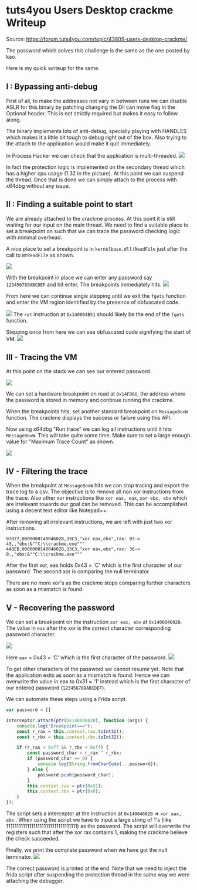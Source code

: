 # tuts4you Users Desktop crackme Writeup

Source: https://forum.tuts4you.com/topic/43809-users-desktop-crackme/

The password which solves this challenge is the same as the one posted by kao.

Here is my quick writeup for the same.

## I : Bypassing anti-debug
First of all, to make the addresses not vary in between runs we can disable ASLR for this binary by patching changing the Dll can move flag in the Optional header. This is not strictly required but makes it easy to follow along.

The binary implements lots of anti-debug, specially playing with HANDLES which makes it a little bit tough to debug right out of the box. Also trying to the attach to the application would make it quit immediately. 

In Process Hacker  we can check that the application is multi-threaded. 
![](img/1.png)

In fact the protection logic is implemented on the secondary thread which has a higher cpu usage (1.32 in the picture). At this point we can suspend the thread. Once that is done we can simply attach to the process with x64dbg without any issue.

## II : Finding a suitable point to start

We are already attached to the crackme process. At this point it is still waiting for our input on the main thread. We need to find a suitable place to set a breakpoint on such that we can trace the password checking logic with minimal overhead.

A nice place to set a breakpoint is in `kernelbase.dll!ReadFile` just after the call to `NtReadFile` as shown.

![](img/2.png)

With the breakpoint in place we can enter any password say `123456789ABCDEF` and hit enter. The breakpoints immediately hits.
![](img/3.png)

From here we can continue single stepping until we exit the `fgets` function and enter the VM region identified by the presence of obfuscated code.

![](img/4.png)
The `ret` instruction at `0x140004B51` should likely be the end of the `fgets` function. 

Stepping once from here we can see obfuscated code signifying the start of VM.
![](img/5.png)

## III - Tracing the VM

At this point on the stack we can see our entered password.

![](img/6.png)

We can set a hardware breakpoint on read at `0x14FD68`, the address where the password is stored in memory and continue running the crackme.

When the breakpoints hits, set another standard breakpoint on `MessageBoxW` function. The crackme displays the success or failure using this API.

Now using x64dbg "Run trace" we can log all instructions until it hits `MessageBoxW`. This will take quite some time. Make sure to set a large enough value for "Maximum Trace Count" as shown.

![](img/7.png)

## IV - Filtering the trace

When the breakpoint at `MessageBoxW` hits we can stop tracing and export the trace log to a csv. The objective is to remove all non xor instructions from the trace. Also other xor instructions like `xor eax, eax`, `xor ebx, ebx` which are irrelevant towards our goal can be removed. This can be accomplished using a decent text editor like Notepad++.

After removing all irrelevant instructions, we are left with just two xor instructions.
```csv
07B77,000000014004602B,33C3,"xor eax,ebx",rax: B3-> 43,,"ebx:&""C:\\crackme.exe"""
448EB,000000014004602B,33C3,"xor eax,ebx",rax: 36-> 0,,"ebx:&""C:\\crackme.exe"""
```

After the first xor, eax holds 0x43 = 'C' which is the first character of our password.
The second xor is comparing the null terminator.

There are no more xor's as the crackme stops comparing further characters as soon as a mismatch is found.

## V - Recovering the password 

We can set a breakpoint on the instruction `xor eax, ebx` at `0x1400046020`. The value in `eax` after the xor is the correct character corresponding password character.

![](img/8.png)

Here `eax` = 0x43 = 'C' which is the first character of the password.
![](img/9.png)

To get other characters of the password we cannot resume yet. Note that the application exits as soon as a mismatch is found. Hence we can overwrite the value in eax to 0x31 = '1'  instead which is the first character of our entered password (`123456789ABCDEF`).

We can automate these steps using a Frida script.

```js
var password = []

Interceptor.attach(ptr(0x14004602B), function (args) {
	console.log("Breakpoint===");
	const r_rax = this.context.rax.toInt32();
	const r_rbx = this.context.rbx.toInt32();

	if (r_rax < 0xff && r_rbx < 0xff) {
		const password_char = r_rax ^ r_rbx;
		if (password_char == 0) {
			console.log(String.fromCharCode(...password));
		} else {
			password.push(password_char);
		}
		this.context.rax = ptr(0x31);
		this.context.rbx = ptr(0x0);
	}
});
```

The script sets a interceptor at the instruction at `0x14004602B` => `xor eax, ebx` .
When using the script we have to input a large string of 1's (like 1111111111111111111111111111111111) as the password. The script will overwrite the registers such that after the xor rax contains 1, making the crackme believe the check succeeded.

Finally, we print the complete password when we have got the null terminator.
![](img/10.png)

The correct password is printed at the end. Note that we need to inject the frida script after suspending the protection thread in the same way we were attaching the debugger.